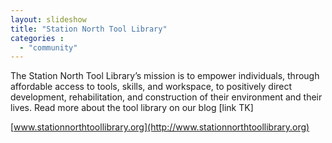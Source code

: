 ```yaml
---
layout: slideshow
title: "Station North Tool Library"
categories :
  - "community"
---
```


The Station North Tool Library’s mission is to empower individuals, through affordable access to tools, skills, and workspace, to positively direct development, rehabilitation, and construction of their environment and their lives. Read more about the tool library on our blog [link TK]

[www.stationnorthtoollibrary.org](http://www.stationnorthtoollibrary.org)